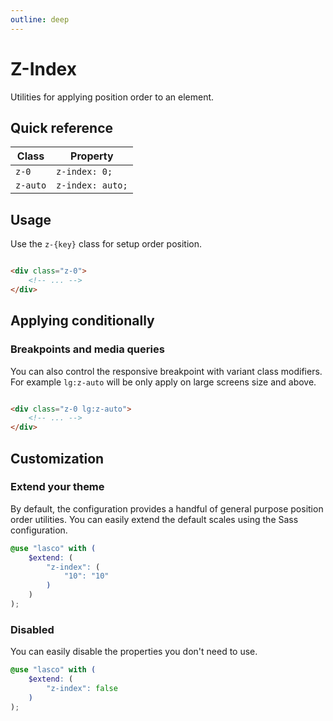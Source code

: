 ```yaml
---
outline: deep
---
```


# Z-Index

Utilities for applying position order to an element.

## Quick reference

| Class    | Property         |
|----------|------------------|
| `z-0`    | `z-index: 0;`    |
| `z-auto` | `z-index: auto;` |

## Usage

Use the `z-{key}` class for setup order position.

```html

<div class="z-0">
    <!-- ... -->
</div>
```

## Applying conditionally

### Breakpoints and media queries

You can also control the responsive breakpoint with variant class modifiers. For example `lg:z-auto` will be only apply
on large screens size and above.

```html

<div class="z-0 lg:z-auto">
    <!-- ... -->
</div>
```

## Customization

### Extend your theme

By default, the configuration provides a handful of general purpose position order utilities. You can easily extend the
default scales using the Sass configuration.

```scss
@use "lasco" with (
    $extend: (
        "z-index": (
            "10": "10"
        )
    )
);
```

### Disabled

You can easily disable the properties you don't need to use.

```scss
@use "lasco" with (
    $extend: (
        "z-index": false
    )
);
```
